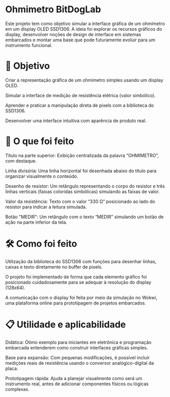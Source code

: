 # Ohmimetro BitDogLab

Este projeto tem como objetivo simular a interface gráfica de um ohmímetro em um display OLED SSD1306. A ideia foi explorar os recursos gráficos do display, desenvolver noções de design de interface em sistemas embarcados e montar uma base que pode futuramente evoluir para um instrumento funcional.

# 📌 Objetivo


Criar a representação gráfica de um ohmímetro simples usando um display OLED.

Simular a interface de medição de resistência elétrica (valor simbólico).

Aprender e praticar a manipulação direta de pixels com a biblioteca do SSD1306.

Desenvolver uma interface intuitiva com aparência de produto real.


# 🧰 O que foi feito


Título na parte superior: Exibição centralizada da palavra “OHMIMETRO”, com destaque.

Linha divisória: Uma linha horizontal foi desenhada abaixo do título para organizar visualmente o conteúdo.

Desenho de resistor: Um retângulo representando o corpo do resistor e três linhas verticais (faixas coloridas simbólicas) simulando as faixas de valor.

Valor da resistência: Texto com o valor “330 Ω” posicionado ao lado do resistor para indicar a leitura simulada.

Botão "MEDIR": Um retângulo com o texto “MEDIR” simulando um botão de ação na parte inferior da tela.


# 🛠️ Como foi feito


Utilização da biblioteca do SSD1306 com funções para desenhar linhas, caixas e texto diretamente no buffer de pixels.

O projeto foi implementado de forma que cada elemento gráfico foi posicionado cuidadosamente para se adequar à resolução do display (128x64).

A comunicação com o display foi feita por meio da simulação no Wokwi, uma plataforma online para prototipagem de projetos embarcados.


# 📋 Utilidade e aplicabilidade


Didática: Ótimo exemplo para iniciantes em eletrônica e programação embarcada entenderem como construir interfaces gráficas simples.

Base para expansão: Com pequenas modificações, é possível incluir medições reais de resistência usando o conversor analógico-digital da placa.

Prototipagem rápida: Ajuda a planejar visualmente como será um instrumento real, antes de adicionar componentes físicos ou lógicas complexas.
